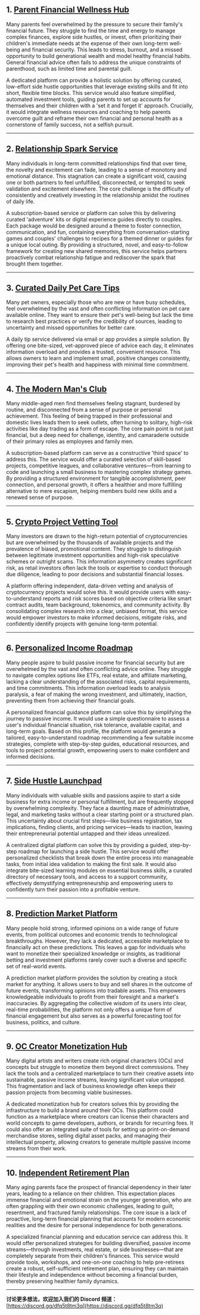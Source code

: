 ## 1. [Parent Financial Wellness Hub](https://tinyidea.net/idea/idea-69wu5eu8rj)

Many parents feel overwhelmed by the pressure to secure their family's financial future. They struggle to find the time and energy to manage complex finances, explore side hustles, or invest, often prioritizing their children's immediate needs at the expense of their own long-term well-being and financial security. This leads to stress, burnout, and a missed opportunity to build generational wealth and model healthy financial habits. General financial advice often fails to address the unique constraints of parenthood, such as limited time and parental guilt.

A dedicated platform can provide a holistic solution by offering curated, low-effort side hustle opportunities that leverage existing skills and fit into short, flexible time blocks. This service would also feature simplified, automated investment tools, guiding parents to set up accounts for themselves and their children with a 'set it and forget it' approach. Crucially, it would integrate wellness resources and coaching to help parents overcome guilt and reframe their own financial and personal health as a cornerstone of family success, not a selfish pursuit.

---

## 2. [Relationship Spark Service](https://tinyidea.net/idea/idea-fpshbuw4s6)

Many individuals in long-term committed relationships find that over time, the novelty and excitement can fade, leading to a sense of monotony and emotional distance. This stagnation can create a significant void, causing one or both partners to feel unfulfilled, disconnected, or tempted to seek validation and excitement elsewhere. The core challenge is the difficulty of consistently and creatively investing in the relationship amidst the routines of daily life.

A subscription-based service or platform can solve this by delivering curated 'adventure' kits or digital experience guides directly to couples. Each package would be designed around a theme to foster connection, communication, and fun, containing everything from conversation-starting games and couples' challenges to recipes for a themed dinner or guides for a unique local outing. By providing a structured, novel, and easy-to-follow framework for creating new shared memories, this service helps partners proactively combat relationship fatigue and rediscover the spark that brought them together.

---

## 3. [Curated Daily Pet Care Tips](https://tinyidea.net/idea/idea-29ojni565y)

Many pet owners, especially those who are new or have busy schedules, feel overwhelmed by the vast and often conflicting information on pet care available online. They want to ensure their pet's well-being but lack the time to research best practices or verify the credibility of sources, leading to uncertainty and missed opportunities for better care.

A daily tip service delivered via email or app provides a simple solution. By offering one bite-sized, vet-approved piece of advice each day, it eliminates information overload and provides a trusted, convenient resource. This allows owners to learn and implement small, positive changes consistently, improving their pet's health and happiness with minimal time commitment.

---

## 4. [The Modern Man's Club](https://tinyidea.net/idea/idea-rj67hdpfyv)

Many middle-aged men find themselves feeling stagnant, burdened by routine, and disconnected from a sense of purpose or personal achievement. This feeling of being trapped in their professional and domestic lives leads them to seek outlets, often turning to solitary, high-risk activities like day trading as a form of escape. The core pain point is not just financial, but a deep need for challenge, identity, and camaraderie outside of their primary roles as employees and family men.

A subscription-based platform can serve as a constructive 'third space' to address this. The service would offer a curated selection of skill-based projects, competitive leagues, and collaborative ventures—from learning to code and launching a small business to mastering complex strategy games. By providing a structured environment for tangible accomplishment, peer connection, and personal growth, it offers a healthier and more fulfilling alternative to mere escapism, helping members build new skills and a renewed sense of purpose.

---

## 5. [Crypto Project Vetting Tool](https://tinyidea.net/idea/idea-b1fk5mqle1)

Many investors are drawn to the high-return potential of cryptocurrencies but are overwhelmed by the thousands of available projects and the prevalence of biased, promotional content. They struggle to distinguish between legitimate investment opportunities and high-risk speculative schemes or outright scams. This information asymmetry creates significant risk, as retail investors often lack the tools or expertise to conduct thorough due diligence, leading to poor decisions and substantial financial losses.

A platform offering independent, data-driven vetting and analysis of cryptocurrency projects would solve this. It would provide users with easy-to-understand reports and risk scores based on objective criteria like smart contract audits, team background, tokenomics, and community activity. By consolidating complex research into a clear, unbiased format, this service would empower investors to make informed decisions, mitigate risks, and confidently identify projects with genuine long-term potential.

---

## 6. [Personalized Income Roadmap](https://tinyidea.net/idea/idea-qqdntog0zt)

Many people aspire to build passive income for financial security but are overwhelmed by the vast and often conflicting advice online. They struggle to navigate complex options like ETFs, real estate, and affiliate marketing, lacking a clear understanding of the associated risks, capital requirements, and time commitments. This information overload leads to analysis paralysis, a fear of making the wrong investment, and ultimately, inaction, preventing them from achieving their financial goals.

A personalized financial guidance platform can solve this by simplifying the journey to passive income. It would use a simple questionnaire to assess a user's individual financial situation, risk tolerance, available capital, and long-term goals. Based on this profile, the platform would generate a tailored, easy-to-understand roadmap recommending a few suitable income strategies, complete with step-by-step guides, educational resources, and tools to project potential growth, empowering users to make confident and informed decisions.

---

## 7. [Side Hustle Launchpad](https://tinyidea.net/idea/idea-jntrb6i26x)

Many individuals with valuable skills and passions aspire to start a side business for extra income or personal fulfillment, but are frequently stopped by overwhelming complexity. They face a daunting maze of administrative, legal, and marketing tasks without a clear starting point or a structured plan. This uncertainty about crucial first steps—like business registration, tax implications, finding clients, and pricing services—leads to inaction, leaving their entrepreneurial potential untapped and their ideas unrealized.

A centralized digital platform can solve this by providing a guided, step-by-step roadmap for launching a side hustle. This service would offer personalized checklists that break down the entire process into manageable tasks, from initial idea validation to making the first sale. It would also integrate bite-sized learning modules on essential business skills, a curated directory of necessary tools, and access to a support community, effectively demystifying entrepreneurship and empowering users to confidently turn their passion into a profitable venture.

---

## 8. [Prediction Market Platform](https://tinyidea.net/idea/idea-wvfgrb9kvk)

Many people hold strong, informed opinions on a wide range of future events, from political outcomes and economic trends to technological breakthroughs. However, they lack a dedicated, accessible marketplace to financially act on these predictions. This leaves a gap for individuals who want to monetize their specialized knowledge or insights, as traditional betting and investment platforms rarely cover such a diverse and specific set of real-world events.

A prediction market platform provides the solution by creating a stock market for anything. It allows users to buy and sell shares in the outcome of future events, transforming opinions into tradable assets. This empowers knowledgeable individuals to profit from their foresight and a market's inaccuracies. By aggregating the collective wisdom of its users into clear, real-time probabilities, the platform not only offers a unique form of financial engagement but also serves as a powerful forecasting tool for business, politics, and culture.

---

## 9. [OC Creator Monetization Hub](https://tinyidea.net/idea/idea-conss1b5gh)

Many digital artists and writers create rich original characters (OCs) and concepts but struggle to monetize them beyond direct commissions. They lack the tools and a centralized marketplace to turn their creative assets into sustainable, passive income streams, leaving significant value untapped. This fragmentation and lack of business knowledge often keeps their passion projects from becoming viable businesses.

A dedicated monetization hub for creators solves this by providing the infrastructure to build a brand around their OCs. This platform could function as a marketplace where creators can license their characters and world concepts to game developers, authors, or brands for recurring fees. It could also offer an integrated suite of tools for setting up print-on-demand merchandise stores, selling digital asset packs, and managing their intellectual property, allowing creators to generate multiple passive income streams from their work.

---

## 10. [Independent Retirement Plan](https://tinyidea.net/idea/idea-8zv6flt7pb)

Many aging parents face the prospect of financial dependency in their later years, leading to a reliance on their children. This expectation places immense financial and emotional strain on the younger generation, who are often grappling with their own economic challenges, leading to guilt, resentment, and fractured family relationships. The core issue is a lack of proactive, long-term financial planning that accounts for modern economic realities and the desire for personal independence for both generations.

A specialized financial planning and education service can address this. It would offer personalized strategies for building diversified, passive income streams—through investments, real estate, or side businesses—that are completely separate from their children's finances. This service would provide tools, workshops, and one-on-one coaching to help pre-retirees create a robust, self-sufficient retirement plan, ensuring they can maintain their lifestyle and independence without becoming a financial burden, thereby preserving healthier family dynamics.

---

**讨论更多想法，欢迎加入我们的 Discord 频道：**
[https://discord.gg/dfq5t8tm3q](https://discord.gg/dfq5t8tm3q)